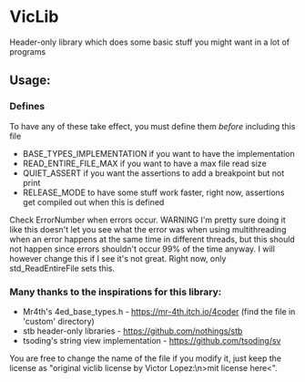 # VicLib

Header-only library which does some basic stuff you might want in a lot of programs

## Usage:
### Defines

To have any of these take effect, you must define them _before_ including this file

 - BASE_TYPES_IMPLEMENTATION if you want to have the implementation
 - READ_ENTIRE_FILE_MAX if you want to have a max file read size
 - QUIET_ASSERT if you want the assertions to add a breakpoint but not print
 - RELEASE_MODE to have some stuff work faster, right now, assertions get compiled out when this is defined

Check ErrorNumber when errors occur.
WARNING I'm pretty sure doing it like this doesn't let you see what the error was when using multithreading when an error happens at the same time in different threads, but this should not happen since errors shouldn't occur 99% of the time anyway. I will however change this if I see it's not great.
Right now, only std_ReadEntireFile sets this.

### Many thanks to the inspirations for this library:
 - Mr4th's 4ed_base_types.h - https://mr-4th.itch.io/4coder (find the file in 'custom' directory)
 - stb header-only libraries - https://github.com/nothings/stb
 - tsoding's string view implementation - https://github.com/tsoding/sv

You are free to change the name of the file if you modify it, just keep the license as "original viclib license by Victor Lopez:\n>mit license here<".
